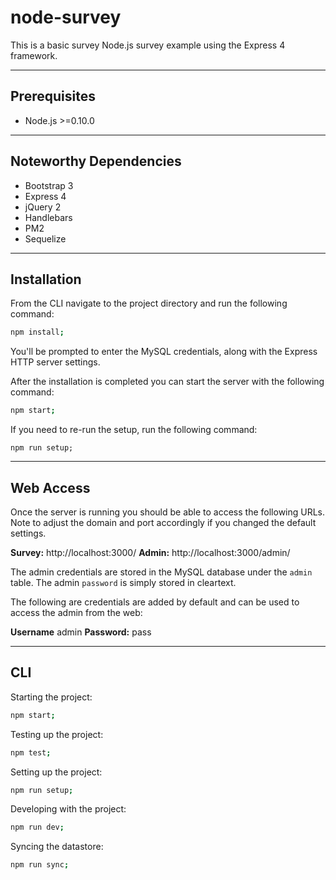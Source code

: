 # node-survey

This is a basic survey Node.js survey example using the Express 4 framework.

---

## Prerequisites

- Node.js >=0.10.0

---

## Noteworthy Dependencies

- Bootstrap 3
- Express 4
- jQuery 2
- Handlebars
- PM2
- Sequelize

---

## Installation

From the CLI navigate to the project directory and run the following command:

```bash
npm install;
```

You'll be prompted to enter the MySQL credentials, along with the Express HTTP server settings.

After the installation is completed you can start the server with the following command:

```bash
npm start;
```

If you need to re-run the setup, run the following command:

```
npm run setup;
```

---

## Web Access

Once the server is running you should be able to access the following URLs.
Note to adjust the domain and port accordingly if you changed the default settings.

**Survey:** http://localhost:3000/
**Admin:** http://localhost:3000/admin/

The admin credentials are stored in the MySQL database under the `admin` table.
The admin `password` is simply stored in cleartext.

The following are credentials are added by default and can be used to access the admin from the web:

**Username** admin
**Password:** pass

---

## CLI

Starting the project:

```bash
npm start;
```

Testing up the project:

```bash
npm test;
```

Setting up the project:

```bash
npm run setup;
```

Developing with the project:

```bash
npm run dev;
```

Syncing the datastore:

```bash
npm run sync;
```
